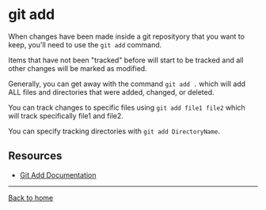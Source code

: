 # git add

When changes have been made inside a git reposityory that you want to keep, you'll need to use the `git add` command. 

Items that have not been "tracked" before will start to be tracked and all other changes will be marked as modified.

 Generally, you can get away with the command `git add .` which will add ALL files and directories that were added, changed, or deleted. 

 You can track changes to specific files using `git add file1 file2` which will track specifically file1 and file2. 

 You can specify tracking directories with `git add DirectoryName`.

 ## Resources 
 - [Git Add Documentation](https://git-scm.com/docs/git-add)
 
 ---
 
 [Back to home](../README.md
 )